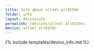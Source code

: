 ```yaml
---
title: Info about allnet_all0258n
folder: info
layout: deviceinfo
permalink: /devices/allnet_all0258n/
device: allnet_all0258n
---
```

{% include templates/device_info.md %}

